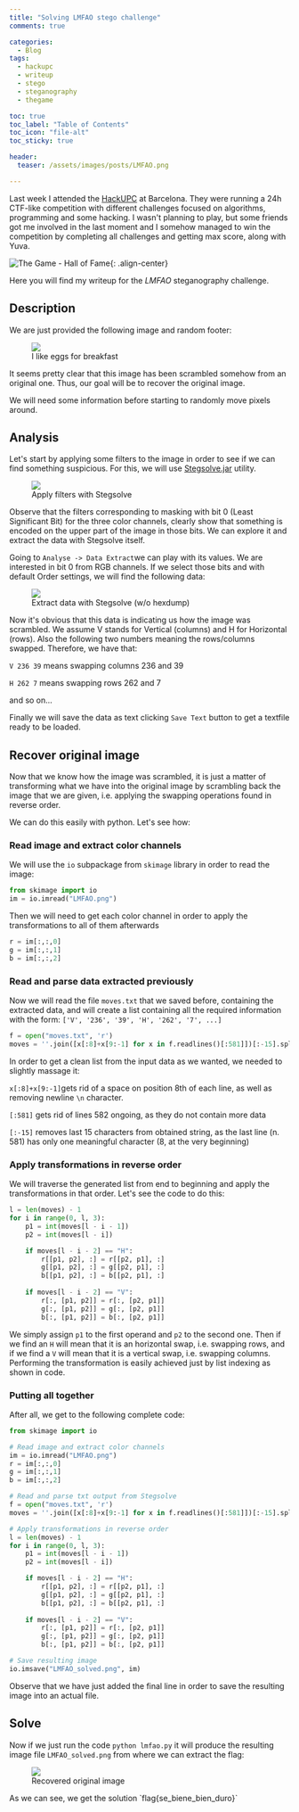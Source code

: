 ```yaml
---
title: "Solving LMFAO stego challenge"
comments: true

categories:
  - Blog
tags:
  - hackupc
  - writeup
  - stego
  - steganography
  - thegame

toc: true
toc_label: "Table of Contents"
toc_icon: "file-alt"
toc_sticky: true

header:
  teaser: /assets/images/posts/LMFAO.png

---
```


Last week I attended the [HackUPC](https://hackupc.com/) at Barcelona. They were running a 24h CTF-like competition with different challenges focused on algorithms, programming and some hacking. I wasn't planning to play, but some friends got me involved in the last moment and I somehow managed to win the competition by completing all challenges and getting max score, along with Yuva.

![The Game - Hall of Fame](/assets/images/posts/TheGame_HOF.jpg){: .align-center}

Here you will find my writeup for the *LMFAO* steganography challenge.

## Description

We are just provided the following image and random footer:

<figure class="align-center" style="width: 50%">
    <a href="/assets/images/posts/LMFAO.png"><img src="/assets/images/posts/LMFAO.png"></a>
    <figcaption>I like eggs for breakfast</figcaption>
</figure>

It seems pretty clear that this image has been scrambled somehow from an original one. Thus, our goal will be to recover the original image.

We will need some information before starting to randomly move pixels around.

## Analysis

Let's start by applying some filters to the image in order to see if we can find something suspicious. For this, we will use [Stegsolve.jar](http://www.caesum.com/handbook/Stegsolve.jar) utility.

<figure class="align-center" style="width:50%">
    <a href="/assets/images/posts/LMFAO_stegsolve_1.gif"><img src="/assets/images/posts/LMFAO_stegsolve_1.gif"></a>
    <figcaption>Apply filters with Stegsolve</figcaption>
</figure>

Observe that the filters corresponding to masking with bit 0 (Least Significant Bit) for the three color channels, clearly show that something is encoded on the upper part of the image in those bits. We can explore it and extract the data with Stegsolve itself.

Going to `Analyse -> Data Extract`we can play with its values. We are interested in bit 0 from RGB channels. If we select those bits and with default Order settings, we will find the following data:

<figure class="align-center">
    <a href="/assets/images/posts/LMFAO_stegsolve_2.png"><img src="/assets/images/posts/LMFAO_stegsolve_2.png"></a>
    <figcaption>Extract data with Stegsolve (w/o hexdump)</figcaption>
</figure>

Now it's obvious that this data is indicating us how the image was scrambled. We assume V stands for Vertical (columns) and H for Horizontal (rows). Also the following two numbers meaning the rows/columns swapped. Therefore, we have that:

`V 236 39` means swapping columns 236 and 39

`H 262 7` means swapping rows 262 and 7

and so on...

Finally we will save the data as text clicking `Save Text` button to get a textfile ready to be loaded.

## Recover original image

Now that we know how the image was scrambled, it is just a matter of transforming what we have into the original image by scrambling back the image that we are given, i.e. applying the swapping operations found in reverse order.

We can do this easily with python. Let's see how:

### Read image and extract color channels

We will use the `io` subpackage from `skimage` library in order to read the image:

```python
from skimage import io
im = io.imread("LMFAO.png")
```

Then we will need to get each color channel in order to apply the transformations to all of them afterwards

```python
r = im[:,:,0]
g = im[:,:,1]
b = im[:,:,2]
```

### Read and parse data extracted previously

Now we will read the file `moves.txt` that we saved before, containing the extracted data, and will create a list containing all the required information with the form: `['V', '236', '39', 'H', '262', '7', ...]`

```python
f = open("moves.txt", 'r')
moves = ''.join([x[:8]+x[9:-1] for x in f.readlines()[:581]])[:-15].split()
```

In order to get a clean list from the input data as we wanted, we needed to slightly massage it:

`x[:8]+x[9:-1]`gets rid of a space on position 8th of each line, as well as removing newline `\n` character.

`[:581]` gets rid of lines 582 ongoing, as they do not contain more data

`[:-15]` removes last 15 characters from obtained string, as the last line (n. 581) has only one meaningful character (8, at the very beginning)

### Apply transformations in reverse order

We will traverse the generated list from end to beginning and apply the transformations in that order. Let's see the code to do this:

```python
l = len(moves) - 1
for i in range(0, l, 3):
    p1 = int(moves[l - i - 1])
    p2 = int(moves[l - i])

    if moves[l - i - 2] == "H":
        r[[p1, p2], :] = r[[p2, p1], :]
        g[[p1, p2], :] = g[[p2, p1], :]
        b[[p1, p2], :] = b[[p2, p1], :]
    
    if moves[l - i - 2] == "V":
        r[:, [p1, p2]] = r[:, [p2, p1]]
        g[:, [p1, p2]] = g[:, [p2, p1]]
        b[:, [p1, p2]] = b[:, [p2, p1]]
```

We simply assign `p1` to the first operand and `p2` to the second one. Then if we find an `H` will mean that it is an horizontal swap, i.e. swapping rows, and if we find a `V` will mean that it is a vertical swap, i.e. swapping columns. Performing the transformation is easily achieved just by list indexing as shown in code.

### Putting all together

After all, we get to the following complete code:

```python
from skimage import io

# Read image and extract color channels
im = io.imread("LMFAO.png")
r = im[:,:,0]
g = im[:,:,1]
b = im[:,:,2]

# Read and parse txt output from Stegsolve
f = open("moves.txt", 'r')
moves = ''.join([x[:8]+x[9:-1] for x in f.readlines()[:581]])[:-15].split()

# Apply transformations in reverse order
l = len(moves) - 1
for i in range(0, l, 3):
    p1 = int(moves[l - i - 1])
    p2 = int(moves[l - i])

    if moves[l - i - 2] == "H":
        r[[p1, p2], :] = r[[p2, p1], :]
        g[[p1, p2], :] = g[[p2, p1], :]
        b[[p1, p2], :] = b[[p2, p1], :]
    
    if moves[l - i - 2] == "V":
        r[:, [p1, p2]] = r[:, [p2, p1]]
        g[:, [p1, p2]] = g[:, [p2, p1]]
        b[:, [p1, p2]] = b[:, [p2, p1]]

# Save resulting image
io.imsave("LMFAO_solved.png", im)
```

Observe that we have just added the final line in order to save the resulting image into an actual file. 

## Solve

Now if we just run the code `python lmfao.py` it will produce the resulting image file `LMFAO_solved.png` from where we can extract the flag:

<figure class="align-center" style="width: 50%">
    <a href="/assets/images/posts/LMFAO_solved.png"><img src="/assets/images/posts/LMFAO_solved.png"></a>
    <figcaption>Recovered original image</figcaption>
</figure>
As we can see, we get the solution `flag{se_biene_bien_duro}` 


